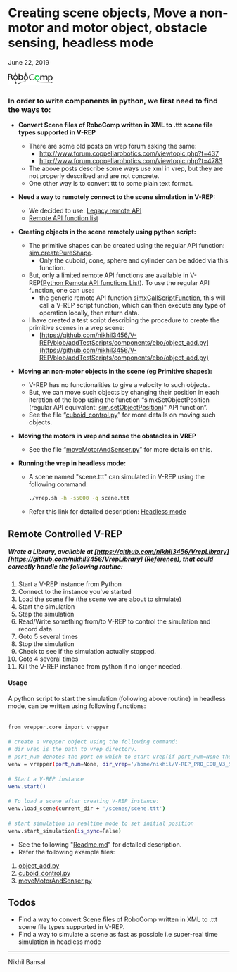 # Creating scene objects, Move a non-motor and motor object, obstacle sensing, headless mode

June 22, 2019

[![N|Solid](./RoboComp_logo.png)](https://nodesource.com/products/nsolid)


### In order to write components in python, we first need to find the ways to:

  - **Convert Scene files of RoboComp written in XML to .ttt scene file types supported in V-REP**
    - There are some old posts on vrep forum asking the same:
      - http://www.forum.coppeliarobotics.com/viewtopic.php?t=437
      - http://www.forum.coppeliarobotics.com/viewtopic.php?t=4783
    - The above posts describe some ways use xml in vrep, but they are not properly described and are not concrete.
    - One other way is to convert ttt to some plain text format.


  - **Need a way to remotely connect to the scene simulation in V-REP:**
    - We decided to use: [Legacy remote API](http://www.coppeliarobotics.com/helpFiles/en/legacyRemoteApiOverview.htm)
    - [Remote API function list](http://www.coppeliarobotics.com/helpFiles/en/remoteApiFunctionListAlphabetical.htm)


  - **Creating objects in the scene remotely using python script:**
    - The primitive shapes can be created using the regular API function: [sim.createPureShape](http://www.coppeliarobotics.com/helpFiles/en/regularApi/simCreatePureShape.htm).
      - Only the cuboid, cone, sphere and cylinder can be added via this function.
    - But, only a limited remote API functions are available in V-REP([Python Remote API functions List](http://www.coppeliarobotics.com/helpFiles/en/remoteApiFunctionsPython.htm)).  To use the regular API function, one can use:
      - the generic remote API function [simxCallScriptFunction](http://www.coppeliarobotics.com/helpFiles/en/remoteApiFunctions.htm#simxCallScriptFunction), this will call a V-REP script function, which can then execute any type of operation locally, then return data.
    - I have created a test script describing the procedure to create the primitive scenes in a vrep scene:
      - [https://github.com/nikhil3456/V-REP/blob/addTestScripts/components/ebo/object_add.py](https://github.com/nikhil3456/V-REP/blob/addTestScripts/components/ebo/object_add.py)


  - **Moving an non-motor objects in the scene (eg Primitive shapes):**
    - V-REP has no functionalities to give a velocity to such objects.
    - But, we can move such objects by changing their position in each iteration of the loop using the function “simxSetObjectPosition (regular API equivalent: [sim.setObjectPosition](http://www.coppeliarobotics.com/helpFiles/en/remoteApiFunctionsPython.htm#simxSetObjectPosition))" API function”.
    - See the file “[cuboid_control.py](https://github.com/nikhil3456/V-REP/blob/addTestScripts/components/ebo/cuboid_control.py)” for more details on moving such objects.


  - **Moving the motors in vrep and sense the obstacles in VREP**
    - See the file “[moveMotorAndSenser.py](https://github.com/nikhil3456/V-REP/blob/addTestScripts/components/ebo/moveMotorAndSenser.py)” for more details on this.

  - **Running the vrep in headless mode:**
    - A scene named "scene.ttt" can simulated in V-REP using the following command:
      ```sh
      ./vrep.sh -h -s5000 -q scene.ttt
      ```
    - Refer this link for detailed description: [Headless mode](http://www.coppeliarobotics.com/helpFiles/en/commandLine.htm)


## Remote Controlled V-REP

##### Wrote a Library, available at [https://github.com/nikhil3456/VrepLibrary][https://github.com/nikhil3456/VrepLibrary] ([Reference](https://github.com/ctmakro/vrepper)), that could correctly handle the following routine:

1. Start a V-REP instance from Python
2. Connect to the instance you've started
3. Load the scene file (the scene we are about to simulate)
4. Start the simulation
5. Step the simulation
6. Read/Write something from/to V-REP to control the simulation and record data
7. Goto 5 several times
8. Stop the simulation
9. Check to see if the simulation actually stopped.
10. Goto 4 several times
11. Kill the V-REP instance from python if no longer needed.


#### Usage

A python script to start the simulation (following above routine) in headless mode, can be written using following functions:
```sh

from vrepper.core import vrepper

# create a vrepper object using the following command:
# dir_vrep is the path to vrep directory.
# port_num denotes the port on which to start vrep(if port_num=None then a random port will be assigned)
venv = vrepper(port_num=None, dir_vrep='/home/nikhil/V-REP_PRO_EDU_V3_5_0_Linux/', headless=True)

# Start a V-REP instance
venv.start()

# To load a scene after creating V-REP instance:
venv.load_scene(current_dir + '/scenes/scene.ttt')

# start simulation in realtime mode to set initial position
venv.start_simulation(is_sync=False)

```

- See the following "[Readme.md](https://github.com/nikhil3456/VrepLibrary/blob/master/README.md)"  for detailed description.
- Refer the following example files:
1. [object_add.py](https://github.com/nikhil3456/VrepLibrary/blob/master/object_add.py)
2. [cuboid_control.py](https://github.com/nikhil3456/VrepLibrary/blob/master/cuboid_control.py)
3. [moveMotorAndSenser.py](https://github.com/nikhil3456/VrepLibrary/blob/master/moveMotorAndSenser.py)

## Todos

 - Find a way to convert Scene files of RoboComp written in XML to .ttt scene file types supported in V-REP.
 - Find a way to simulate a scene as fast as possible i.e super-real time simulation in headless mode


***
Nikhil Bansal


